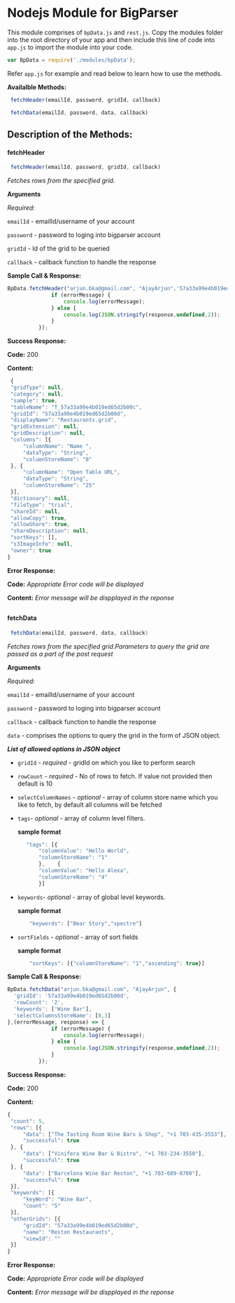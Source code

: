 # Nodejs Module for BigParser

This module comprises of `bpData.js` and `rest.js`. Copy the modules folder into the root directory of your app and then include this line of code into `app.js` to import the module into your code.
```javascript 
var BpData = require('./modules/bpData');
``` 
Refer `app.js` for example and read below to learn how to use the methods.

**Availalble Methods:**
```javascript
 fetchHeader(emailId, password, gridId, callback)
```
```javascript
 fetchData(emailId, password, data, callback)
```
## Description of the Methods:


#### fetchHeader

```javascript
 fetchHeader(emailId, password, gridId, callback)
```
*Fetches rows from the specified grid.*

**Arguments**

*Required:*
 
   `emailId` - emailId/username of your account
   
   `password` - password to loging into bigparser account
   
   `gridId` - Id of the grid to be queried
   
   `callback` - callback function to handle the response
      
**Sample Call & Response:**

  ```javascript
  BpData.fetchHeader("arjun.bka@gmail.com", "AjayArjun",'57a33a99e4b019ed65d2b00d',(errorMessage, response) => {
                if (errorMessage) {
                    console.log(errorMessage);
                } else {
                    console.log(JSON.stringify(response,undefined,2));
                }
            });
 ``` 
**Success Response:**

   **Code:** 200
   
   **Content:**  
   ```javascript
    {
    "gridType": null,
    "category": null,
    "sample": true,
    "tableName": "T_57a33a99e4b019ed65d2b00c",
    "gridId": "57a33a99e4b019ed65d2b00d",
    "displayName": "Restaurants.grid",
    "gridExtension": null,
    "gridDescription": null,
    "columns": [{
        "columnName": "Name ",
        "dataType": "String",
        "columnStoreName": "0"
    }, {
        "columnName": "Open Table URL",
        "dataType": "String",
        "columnStoreName": "25"
    }],
    "dictionary": null,
    "fileType": "trial",
    "shareId": null,
    "allowCopy": true,
    "allowShare": true,
    "shareDescription": null,
    "sortKeys": [],
    "s3ImageInfo": null,
    "owner": true
}
   ```
   **Error Response:**
   
   **Code:** *Appropriate Error code will be displayed*
   
   **Content:** *Error message will be dispplayed in the reponse*
##   
#### fetchData
```java
 fetchData(emailId, password, data, callback)
```
*Fetches rows from the specified grid.Parameters to query the grid are passed as a part of the post request*

**Arguments**

*Required:*
 
   `emailId` - emailId/username of your account
   
   `password` - password to loging into bigparser account
   
   `callback` - callback function to handle the response
   
   `data` - comprises the options to query the grid in the form of JSON object.
   
  
   ***List of allowed options in JSON object***
   
* `gridId` - *required* - gridId on which you like to perform search

* `rowCount`	- *required* - No of rows to fetch. If value not provided then default is 10

* `selectColumnNames` - *optional* - array of column store name which you like to fetch, by default all columns will be fetched

* `tags`-	*optional* - array of column level filters. 

	**sample format**

```javascript
      "tags": [{
          "columnValue": "Hello World",
          "columnStoreName": "1"
          },	{
          "columnValue": "Hello Alexa",
          "columnStoreName": "4"
          }]
```
* `keywords`- *optional* - array of global level keywords.

	**sample format**
 
 ```javascript
		"keywords": ["Bear Story","spectre"]
 ```

* `sortFields` - *optional* - array of sort fields
    
	 **sample format**
 ```javascript
		"sortKeys": [{"columnStoreName": "1","ascending": true}]
 ```

**Sample Call & Response:**

  ```javascript
BpData.fetchData("arjun.bka@gmail.com", "AjayArjun", {
    'gridId': '57a33a99e4b019ed65d2b00d',
    'rowCount': '2',
    'keywords': ['Wine Bar'],
    'selectColumnsStoreName': [0,3]
},(errorMessage, response) => {
                if (errorMessage) {
                    console.log(errorMessage);
                } else {
                    console.log(JSON.stringify(response,undefined,2));
                }
            });
 ``` 
**Success Response:**

   **Code:** 200
   
   **Content:**  
   ```javascript
   {
    "count": 5,
    "rows": [{
        "data": ["The Tasting Room Wine Bars & Shop", "+1 703-435-3553"],
        "successful": true
    }, {
        "data": ["Vinifera Wine Bar & Bistro", "+1 703-234-3550"],
        "successful": true
    }, {
        "data": ["Barcelona Wine Bar Reston", "+1 703-689-0700"],
        "successful": true
    }],
    "keywords": [{
        "keyWord": "Wine Bar",
        "count": "5"
    }],
    "otherGrids": [{
        "gridId": "57a33a99e4b019ed65d2b00d",
        "name": "Reston Restaurants",
        "viewId": ""
    }]
}
```
  **Error Response:**
   
   **Code:** *Appropriate Error code will be displayed*
   
   **Content:** *Error message will be dispplayed in the reponse*
##
